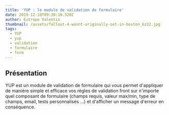 ```yaml
---
title: 'YUP : le module de validation de formulaire'
date: 2019-12-10T09:30:10.520Z
author: Eutrope Valentin
thumbnail: /assets/fallout-4-wasnt-originally-set-in-boston_6z22.jpg
tags:
  - YUP
  - yup
  - validation
  - formulaire
  - form
---
```

## Présentation

YUP est un module de validation de formulaire qui vous permet d'appliquer de manière simple et efficace vos règles de validation front sur n'importe quel composant de formulaire (champs requis, valeur max/min, type de champs, email, tests personnalisés ...) et d'afficher un message d'erreur en conséquence.
